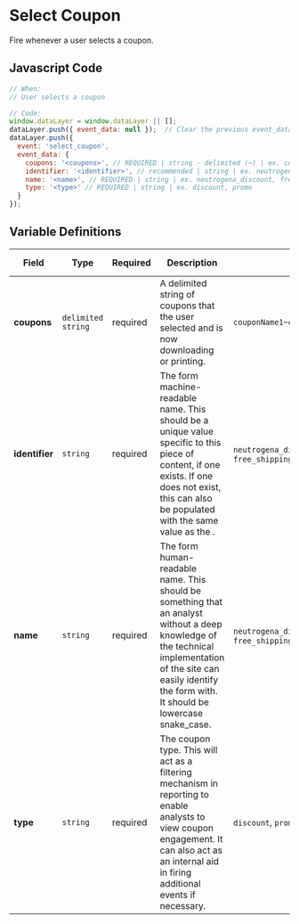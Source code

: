 # Select Coupon

Fire whenever a user selects a coupon.

## Javascript Code

```js
// When:
// User selects a coupon

// Code:
window.dataLayer = window.dataLayer || [];
dataLayer.push({ event_data: null });  // Clear the previous event_data object.
dataLayer.push({
  event: 'select_coupon',
  event_data: {
    coupons: '<coupons>', // REQUIRED | string - delimited (~) | ex. couponName1~couponName2~couponName3
    identifier: '<identifier>', // recommended | string | ex. neutrogena_discount, free_shipping_q421
    name: '<name>', // REQUIRED | string | ex. neutrogena_discount, free_shipping_q421
    type: '<type>' // REQUIRED | string | ex. discount, promo
  }
});
```

## Variable Definitions

|Field|Type|Required|Description|Example|Pattern|Min Length|Max Length|Minimum|Maximum|Multiple Of|
| --- | --- | --- | --- | --- | --- | --- | --- | --- | --- | --- |
|**coupons**|`delimited string`|required|A delimited string of coupons that the user selected and is now downloading or printing.|`couponName1~couponName2~couponName3`|`100`|
|**identifier**|`string`|required|The form machine-readable name. This should be a unique value specific to this piece of content, if one exists. If one does not exist, this can also be populated with the same value as the <name>.|`neutrogena_discount`, `free_shipping_q421`|
|**name**|`string`|required|The form human-readable name. This should be something that an analyst without a deep knowledge of the technical implementation of the site can easily identify the form with. It should be lowercase snake_case.|`neutrogena_discount`, `free_shipping_q421`|
|**type**|`string`|required|The coupon type. This will act as a filtering mechanism in reporting to enable analysts to view coupon engagement. It can also act as an internal aid in firing additional events if necessary.|`discount`, `promo`|
